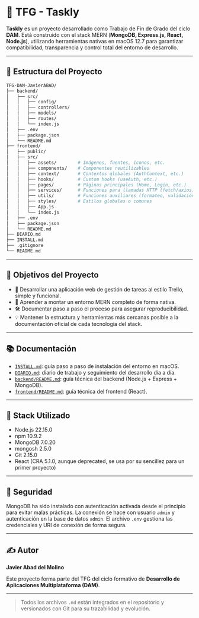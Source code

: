 # 📌 TFG - Taskly

**Taskly** es un proyecto desarrollado como Trabajo de Fin de Grado del ciclo **DAM**. Está construido con el stack MERN (**MongoDB, Express.js, React, Node.js**), utilizando herramientas nativas en macOS 12.7 para garantizar compatibilidad, transparencia y control total del entorno de desarrollo.

---

## 📁 Estructura del Proyecto

```bash
TFG-DAM-JavierABAD/
├── backend/
│   ├── src/
│   │   ├── config/
│   │   ├── controllers/
│   │   ├── models/
│   │   ├── routes/
│   │   └── index.js
│   ├── .env
│   ├── package.json
│   └── README.md
├── frontend/
│   ├── public/
│   ├── src/
│   │   ├── assets/        # Imágenes, fuentes, íconos, etc.
│   │   ├── components/    # Componentes reutilizables
│   │   ├── context/       # Contextos globales (AuthContext, etc.)
│   │   ├── hooks/         # Custom hooks (useAuth, etc.)
│   │   ├── pages/         # Páginas principales (Home, Login, etc.)
│   │   ├── services/      # Funciones para llamadas HTTP (fetch/axios)
│   │   ├── utils/         # Funciones auxiliares (formateo, validación)
│   │   ├── styles/        # Estilos globales o comunes
│   │   ├── App.js
│   │   └── index.js
│   ├── .env
│   ├── package.json
│   └── README.md
├── DIARIO.md
├── INSTALL.md
├── .gitignore
└── README.md
```

---

## 📌 Objetivos del Proyecto

* 🧠 Desarrollar una aplicación web de gestión de tareas al estilo Trello, simple y funcional.
* 🚀 Aprender a montar un entorno MERN completo de forma nativa.
* 🛠️ Documentar paso a paso el proceso para asegurar reproducibilidad.
* 💡 Mantener la estructura y herramientas más cercanas posible a la documentación oficial de cada tecnología del stack.

---

## 📚 Documentación

* [`INSTALL.md`](./INSTALL.md): guía paso a paso de instalación del entorno en macOS.
* [`DIARIO.md`](./DIARIO.md): diario de trabajo y seguimiento del desarrollo día a día.
* [`backend/README.md`](./backend/README.md): guía técnica del backend (Node.js + Express + MongoDB).
* [`frontend/README.md`](./frontend/README.md): guía técnica del frontend (React).

---

## 🧪 Stack Utilizado

* Node.js 22.15.0
* npm 10.9.2
* MongoDB 7.0.20
* mongosh 2.5.0
* Git 2.15.0
* React (CRA 5.1.0, aunque deprecated, se usa por su sencillez para un primer proyecto)

---

## 🔐 Seguridad

MongoDB ha sido instalado con autenticación activada desde el principio para evitar malas prácticas. La conexión se hace con usuario `admin` y autenticación en la base de datos `admin`. El archivo `.env` gestiona las credenciales y URI de conexión de forma segura.

---

## ✍️ Autor

**Javier Abad del Molino**

Este proyecto forma parte del TFG del ciclo formativo de **Desarrollo de Aplicaciones Multiplataforma (DAM)**.

---

> Todos los archivos `.md` están integrados en el repositorio y versionados con Git para su trazabilidad y evolución.
